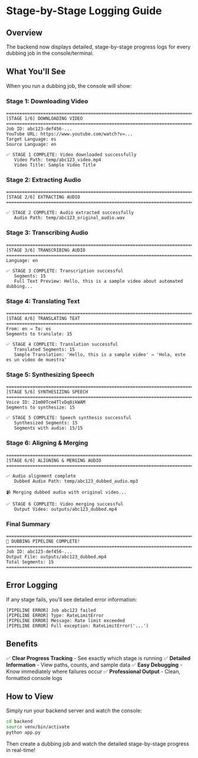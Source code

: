 # Stage-by-Stage Logging Guide

## Overview
The backend now displays detailed, stage-by-stage progress logs for every dubbing job in the console/terminal.

## What You'll See

When you run a dubbing job, the console will show:

### Stage 1: Downloading Video
```
================================================================================
[STAGE 1/6] DOWNLOADING VIDEO
================================================================================
Job ID: abc123-def456-...
YouTube URL: https://www.youtube.com/watch?v=...
Target Language: es
Source Language: en

✅ STAGE 1 COMPLETE: Video downloaded successfully
   Video Path: temp/abc123_video.mp4
   Video Title: Sample Video Title
```

### Stage 2: Extracting Audio
```
================================================================================
[STAGE 2/6] EXTRACTING AUDIO
================================================================================

✅ STAGE 2 COMPLETE: Audio extracted successfully
   Audio Path: temp/abc123_original_audio.wav
```

### Stage 3: Transcribing Audio
```
================================================================================
[STAGE 3/6] TRANSCRIBING AUDIO
================================================================================
Language: en

✅ STAGE 3 COMPLETE: Transcription successful
   Segments: 15
   Full Text Preview: Hello, this is a sample video about automated dubbing...
```

### Stage 4: Translating Text
```
================================================================================
[STAGE 4/6] TRANSLATING TEXT
================================================================================
From: en → To: es
Segments to translate: 15

✅ STAGE 4 COMPLETE: Translation successful
   Translated Segments: 15
   Sample Translation: 'Hello, this is a sample video' → 'Hola, este es un video de muestra'
```

### Stage 5: Synthesizing Speech
```
================================================================================
[STAGE 5/6] SYNTHESIZING SPEECH
================================================================================
Voice ID: 21m00Tcm4TlvDq8ikWAM
Segments to synthesize: 15

✅ STAGE 5 COMPLETE: Speech synthesis successful
   Synthesized Segments: 15
   Segments with audio: 15/15
```

### Stage 6: Aligning & Merging
```
================================================================================
[STAGE 6/6] ALIGNING & MERGING AUDIO
================================================================================

✅ Audio alignment complete
   Dubbed Audio Path: temp/abc123_dubbed_audio.mp3

📹 Merging dubbed audio with original video...

✅ STAGE 6 COMPLETE: Video merging successful
   Output Video: outputs/abc123_dubbed.mp4
```

### Final Summary
```
================================================================================
🎉 DUBBING PIPELINE COMPLETE!
================================================================================
Job ID: abc123-def456-...
Output File: outputs/abc123_dubbed.mp4
Total Segments: 15
================================================================================
```

## Error Logging

If any stage fails, you'll see detailed error information:

```
[PIPELINE ERROR] Job abc123 failed
[PIPELINE ERROR] Type: RateLimitError
[PIPELINE ERROR] Message: Rate limit exceeded
[PIPELINE ERROR] Full exception: RateLimitError('...')
```

## Benefits

✅ **Clear Progress Tracking** - See exactly which stage is running
✅ **Detailed Information** - View paths, counts, and sample data
✅ **Easy Debugging** - Know immediately where failures occur
✅ **Professional Output** - Clean, formatted console logs

## How to View

Simply run your backend server and watch the console:

```bash
cd backend
source venv/bin/activate
python app.py
```

Then create a dubbing job and watch the detailed stage-by-stage progress in real-time!
